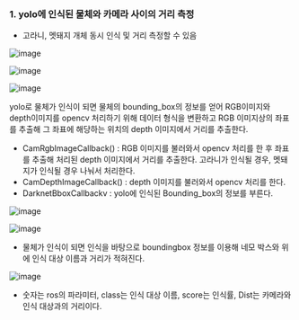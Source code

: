 ### 1. yolo에 인식된 물체와 카메라 사이의 거리 측정 
- 고라니, 멧돼지 개체 동시 인식 및 거리 측정할 수 있음

![image](https://user-images.githubusercontent.com/57993534/125826599-ae2fe5a7-d049-45e6-b414-02db91162ebb.png)

![image](https://user-images.githubusercontent.com/57993534/125826613-d07b4989-b293-4741-ba0b-323bc401cfc3.png)

![image](https://user-images.githubusercontent.com/57993534/125826633-c92c6a1c-9e25-4d93-ae91-049e1238b7fa.png)

yolo로 물체가 인식이 되면 물체의 bounding_box의 정보를 얻어 RGB이미지와 depth이미지를 opencv 처리하기 위해 데이터 형식을 변환하고 RGB 이미지상의 좌표를 추출해 그 좌표에 해당하는 위치의 depth 이미지에서 거리를 추출한다.

- CamRgbImageCallback() : RGB 이미지를 불러와서 opencv 처리를 한 후 좌표를 추출해 처리된 depth 이미지에서 거리를 추출한다. 고라니가 인식될 경우, 멧돼지가 인식될 경우 나눠서 처리한다.
- CamDepthImageCallback() : depth 이미지를 불러와서 opencv 처리를 한다.
- DarknetBboxCallbackv : yolo에 인식된 Bounding_box의 정보를 부른다.

![image](https://user-images.githubusercontent.com/57993534/125826654-ffc63d1a-873c-4e6a-b2c1-879e6892343e.png)

![image](https://user-images.githubusercontent.com/57993534/125826665-1fc3422e-604d-4734-9c0a-47f588a73b9e.png)

- 물체가 인식이 되면 인식을 바탕으로 boundingbox 정보를 이용해 네모 박스와 위에 인식 대상 이름과 거리가 적혀진다.

![image](https://user-images.githubusercontent.com/57993534/125826678-9f742970-eeda-4e01-9f6e-7cae030e205e.png)

- 숫자는 ros의 파라미터, class는 인식 대상 이름, score는 인식률, Dist는 카메라와 인식 대상과의 거리이다.
